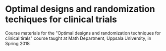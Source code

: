 # Optimal designs and randomization techiques for clinical trials

Course materials for the "Optimal designs and randomization techniques for clinical tirals" course taught at Math Department, Uppsala University, in Spring 2018
